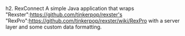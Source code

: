 h2. RexConnect
A simple Java application that wraps "Rexster":https://github.com/tinkerpop/rexster's "RexPro":https://github.com/tinkerpop/rexster/wiki/RexPro with a server layer and some custom data formatting.
